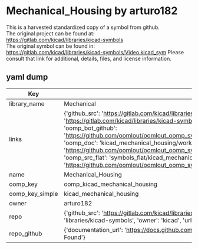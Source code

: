 # Mechanical_Housing by arturo182  
This is a harvested standardized copy of a symbol from github.  
The original project can be found at:  
https://gitlab.com/kicad/libraries/kicad-symbols  
The original symbol can be found in:
https://gitlab.com/kicad/libraries/kicad-symbols/Video.kicad_sym
Please consult that link for additional, details, files, and license information.  
## yaml dump  
| Key | Value |  
| --- | --- |  
| library_name | Mechanical |  
| links | {'github_src': 'https://gitlab.com/kicad/libraries/kicad-symbols/Video.kicad_sym', 'github_src_repo': 'https://gitlab.com/kicad/libraries/kicad-symbols', 'oomp_bot': 'kicad_mechanical_housing/working', 'oomp_bot_github': 'https://github.com/oomlout/oomlout_oomp_symbol_bot/tree/main/kicad_mechanical_housing/working', 'oomp_doc': 'kicad_mechanical_housing/working', 'oomp_doc_github': 'https://github.com/oomlout/oomlout_oomp_symbol_doc/tree/main/kicad_mechanical_housing/working', 'oomp_src_flat': 'symbols_flat/kicad_mechanical_housing/working', 'oomp_src_flat_github': 'https://github.com/oomlout/oomlout_oomp_symbol_src/tree/main/kicad_mechanical_housing/working'} |  
| name | Mechanical_Housing |  
| oomp_key | oomp_kicad_mechanical_housing |  
| oomp_key_simple | kicad_mechanical_housing |  
| owner | arturo182 |  
| repo | {'github_src': 'https://gitlab.com/kicad/libraries/kicad-symbols/Video.kicad_sym', 'name': 'libraries/kicad-symbols', 'owner': 'kicad', 'url': 'https://gitlab.com/kicad/libraries/kicad-symbols'} |  
| repo_github | {'documentation_url': 'https://docs.github.com/rest/repos/repos#get-a-repository', 'message': 'Not Found'} |  


